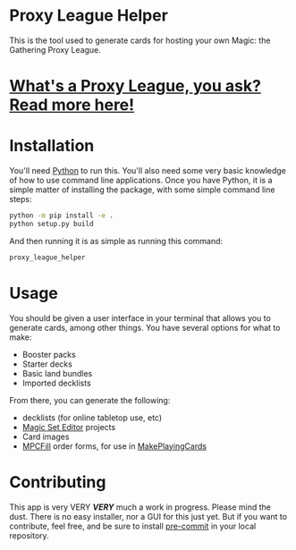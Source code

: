 # Proxy League Helper

This is the tool used to generate cards for hosting your own Magic: the Gathering Proxy League.

# [What's a Proxy League, you ask? Read more here!](https://docs.google.com/document/d/1lW8ouYNFoHTqrP0ogB5bgt-c33Mkn15caEYqEG1StaE/edit?usp=sharing)

# Installation

You'll need [Python](https://www.python.org/downloads/) to run this. You'll also need some very basic knowledge of how to use command line applications. Once you have Python, it is a simple matter of installing the package, with some simple command line steps:

```bash
python -m pip install -e .
python setup.py build
```

And then running it is as simple as running this command:

```bash
proxy_league_helper
```

# Usage

You should be given a user interface in your terminal that allows you to generate cards, among other things. You have several options for what to make:

* Booster packs
* Starter decks
* Basic land bundles
* Imported decklists

From there, you can generate the following:

* decklists (for online tabletop use, etc)
* [Magic Set Editor](https://magicseteditor.boards.net/) projects
* Card images
* [MPCFill](https://mpcfill.com/) order forms, for use in [MakePlayingCards](https://www.makeplayingcards.com/)

# Contributing

This app is very VERY ***VERY*** much a work in progress. Please mind the dust. There is no easy installer, nor a GUI for this just yet. But if you want to contribute, feel free, and be sure to install [pre-commit](https://pre-commit.com/) in your local repository.
